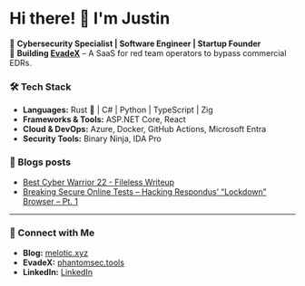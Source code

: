 # Hi there! 👋 I'm Justin

🎯 **Cybersecurity Specialist | Software Engineer | Startup Founder**  
🚀 **Building [EvadeX](https://phantomsec.tools)** – A SaaS for red team operators to bypass commercial EDRs.

### 🛠️ Tech Stack
- **Languages:** Rust 🦀 | C# | Python | TypeScript | Zig  
- **Frameworks & Tools:** ASP.NET Core, React
- **Cloud & DevOps:** Azure, Docker, GitHub Actions, Microsoft Entra
- **Security Tools:** Binary Ninja, IDA Pro

### 📝 Blogs posts
<!-- BLOG-POST-LIST:START -->
- [Best Cyber Warrior 22 - Fileless Writeup](https://melotic.xyz/posts/bcw2-fileless/)
- [Breaking Secure Online Tests – Hacking Respondus’ “Lockdown” Browser – Pt. 1](https://melotic.xyz/2020/03/breaking-secure-online-tests-hacking-respondus-lockdown-browser-pt-1/)
<!-- BLOG-POST-LIST:END -->

---

### 🔗 Connect with Me
- **Blog:** [melotic.xyz](https://melotic.xyz)
- **EvadeX:** [phantomsec.tools](https://phantomsec.tools)  
- **LinkedIn:** [LinkedIn](https://www.linkedin.com/in/justin-perez-a96433165/)  

